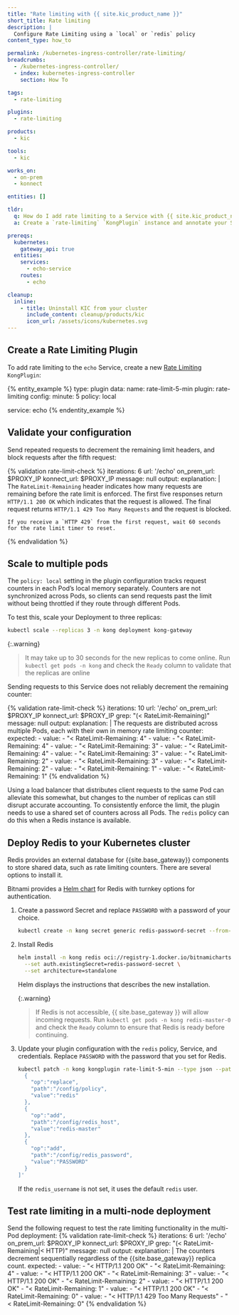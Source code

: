 ```yaml
---
title: "Rate limiting with {{ site.kic_product_name }}"
short_title: Rate limiting
description: |
  Configure Rate Limiting using a `local` or `redis` policy
content_type: how_to

permalink: /kubernetes-ingress-controller/rate-limiting/
breadcrumbs:
  - /kubernetes-ingress-controller/
  - index: kubernetes-ingress-controller
    section: How To

tags:
  - rate-limiting

plugins:
  - rate-limiting

products:
  - kic

tools:
  - kic

works_on:
  - on-prem
  - konnect

entities: []

tldr:
  q: How do I add rate limiting to a Service with {{ site.kic_product_name }}?
  a: Create a `rate-limiting` `KongPlugin` instance and annotate your Service with the `konghq.com/plugins` annotation.

prereqs:
  kubernetes:
    gateway_api: true
  entities:
    services:
      - echo-service
    routes:
      - echo

cleanup:
  inline:
    - title: Uninstall KIC from your cluster
      include_content: cleanup/products/kic
      icon_url: /assets/icons/kubernetes.svg
---
```


## Create a Rate Limiting Plugin

To add rate limiting to the `echo` Service, create a new [Rate Limiting](/plugins/rate-limiting/) `KongPlugin`:

{% entity_example %}
type: plugin
data:
  name: rate-limit-5-min
  plugin: rate-limiting
  config:
    minute: 5
    policy: local

  service: echo
{% endentity_example %}

## Validate your configuration

Send repeated requests to decrement the remaining limit headers, and block requests after the fifth request:

{% validation rate-limit-check %}
iterations: 6
url: '/echo'
on_prem_url: $PROXY_IP
konnect_url: $PROXY_IP
message: null
output:
  explanation: |
    The `RateLimit-Remaining` header indicates how many requests are remaining before the rate limit is enforced.  The first five responses return `HTTP/1.1 200 OK` which indicates that the request is allowed. The final request returns `HTTP/1.1 429 Too Many Requests` and the request is blocked.

    If you receive a `HTTP 429` from the first request, wait 60 seconds for the rate limit timer to reset.
{% endvalidation %}

## Scale to multiple pods

The `policy: local` setting in the plugin configuration tracks request counters in each Pod’s local memory separately. Counters are not synchronized across Pods, so clients can send requests past the limit without being throttled if they route through different Pods.

To test this, scale your Deployment to three replicas:

```bash
kubectl scale --replicas 3 -n kong deployment kong-gateway
```

{:.warning}
> It may take up to 30 seconds for the new replicas to come online. Run `kubectl get pods -n kong` and check the `Ready` column to validate that the replicas are online

Sending requests to this Service does not reliably decrement the remaining counter:

{% validation rate-limit-check %}
iterations: 10
url: '/echo'
on_prem_url: $PROXY_IP
konnect_url: $PROXY_IP
grep: "(< RateLimit-Remaining)"
message: null
output:
  explanation: |
    The requests are distributed across multiple Pods, each with their own in memory rate limiting counter:
  expected:
    - value:
      - "< RateLimit-Remaining: 4"
    - value:
      - "< RateLimit-Remaining: 4"
    - value:
      - "< RateLimit-Remaining: 3"
    - value:
      - "< RateLimit-Remaining: 4"
    - value:
      - "< RateLimit-Remaining: 3"
    - value:
      - "< RateLimit-Remaining: 2"
    - value:
      - "< RateLimit-Remaining: 3"
    - value:
      - "< RateLimit-Remaining: 2"
    - value:
      - "< RateLimit-Remaining: 1"
    - value:
      - "< RateLimit-Remaining: 1"
{% endvalidation %}

Using a load balancer that distributes client requests to the same Pod can alleviate this somewhat, but changes to the number of replicas can still disrupt accurate accounting. To consistently enforce the limit, the plugin needs to use a shared set of counters across all Pods. The `redis` policy can do this when a Redis instance is available.

## Deploy Redis to your Kubernetes cluster

Redis provides an external database for {{site.base_gateway}} components to store shared data, such as rate limiting counters. There are several options to install it.

Bitnami provides a [Helm chart](https://github.com/bitnami/charts/tree/main/bitnami/redis) for Redis with turnkey options for authentication.

1.  Create a password Secret and replace `PASSWORD` with a password of your choice.

    ```bash
    kubectl create -n kong secret generic redis-password-secret --from-literal=redis-password=PASSWORD
    ```

1. Install Redis

    ```bash
    helm install -n kong redis oci://registry-1.docker.io/bitnamicharts/redis \
      --set auth.existingSecret=redis-password-secret \
      --set architecture=standalone
    ```

    Helm displays the instructions that describes the new installation.

    {:.warning}
    > If Redis is not accessible, {{ site.base_gateway }} will allow incoming requests. Run `kubectl get pods -n kong redis-master-0` and check the `Ready` column to ensure that Redis is ready before continuing.

1. Update your plugin configuration with the `redis` policy, Service, and credentials. Replace `PASSWORD` with the password that you set for Redis.

    ```bash
    kubectl patch -n kong kongplugin rate-limit-5-min --type json --patch '[
      {
        "op":"replace",
        "path":"/config/policy",
        "value":"redis"
      },
      {
        "op":"add",
        "path":"/config/redis_host",
        "value":"redis-master"
      },
      {
        "op":"add",
        "path":"/config/redis_password",
        "value":"PASSWORD"
      }
    ]'
    ```

    If the `redis_username` is not set, it uses the default `redis` user.

## Test rate limiting in a multi-node deployment

Send the following request to test the rate limiting functionality in the multi-Pod deployment:
{% validation rate-limit-check %}
iterations: 6
url: '/echo'
on_prem_url: $PROXY_IP
konnect_url: $PROXY_IP
grep: "(< RateLimit-Remaining|< HTTP)"
message: null
output:
  explanation: |
    The counters decrement sequentially regardless of the {{site.base_gateway}} replica count.
  expected:
    - value:
      - "< HTTP/1.1 200 OK"
      - "< RateLimit-Remaining: 4"
    - value:
      - "< HTTP/1.1 200 OK"
      - "< RateLimit-Remaining: 3"
    - value:
      - "< HTTP/1.1 200 OK"
      - "< RateLimit-Remaining: 2"
    - value:
      - "< HTTP/1.1 200 OK"
      - "< RateLimit-Remaining: 1"
    - value:
      - "< HTTP/1.1 200 OK"
      - "< RateLimit-Remaining: 0"
    - value:
      - "< HTTP/1.1 429 Too Many Requests"
      - "< RateLimit-Remaining: 0"
{% endvalidation %}